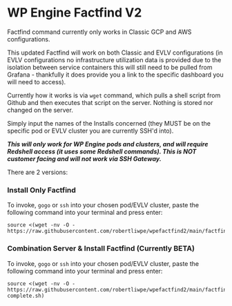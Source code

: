 # WP Engine Factfind V2

Factfind command currently only works in Classic GCP and AWS configurations.

This updated Factfind will work on both Classic and EVLV configurations (in EVLV configurations no infrastructure utilization data is provided due to the isolation between service containers this will still need to be pulled from Grafana - thankfully it does provide you a link to the specific dashboard you will need to access).

Currently how it works is via `wget` command, which pulls a shell script from Github and then executes that script on the server. Nothing is stored nor changed on the server.

Simply input the names of the Installs concerned (they MUST be on the specific pod or EVLV cluster you are currently SSH'd into).

***This will only work for WP Engine pods and clusters, and will require Redshell access (it uses some Redshell commands). This is NOT customer facing and will not work via SSH Gateway.***

There are 2 versions:

### Install Only Factfind

To invoke, `gogo` or `ssh` into your chosen pod/EVLV cluster, paste the following command into your terminal and press enter:

```
source <(wget -nv -O - https://raw.githubusercontent.com/robertliwpe/wpefactfind2/main/factfind2.sh)
```

### Combination Server & Install Factfind (Currently BETA)

To invoke, `gogo` or `ssh` into your chosen pod/EVLV cluster, paste the following command into your terminal and press enter:

```
source <(wget -nv -O - https://raw.githubusercontent.com/robertliwpe/wpefactfind2/main/factfind2-complete.sh)
```